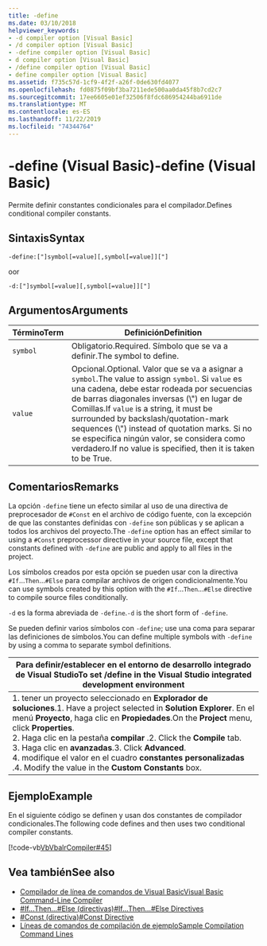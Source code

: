 ```yaml
---
title: -define
ms.date: 03/10/2018
helpviewer_keywords:
- -d compiler option [Visual Basic]
- /d compiler option [Visual Basic]
- -define compiler option [Visual Basic]
- d compiler option [Visual Basic]
- /define compiler option [Visual Basic]
- define compiler option [Visual Basic]
ms.assetid: f735c57d-1cf9-4f2f-a26f-0de630fd4077
ms.openlocfilehash: fd0875f09bf3ba7211ede500aa0da45f8b7cd2c7
ms.sourcegitcommit: 17ee6605e01ef32506f8fdc686954244ba6911de
ms.translationtype: MT
ms.contentlocale: es-ES
ms.lasthandoff: 11/22/2019
ms.locfileid: "74344764"
---
```

# <a name="-define-visual-basic"></a><span data-ttu-id="1a54e-102">-define (Visual Basic)</span><span class="sxs-lookup"><span data-stu-id="1a54e-102">-define (Visual Basic)</span></span>
<span data-ttu-id="1a54e-103">Permite definir constantes condicionales para el compilador.</span><span class="sxs-lookup"><span data-stu-id="1a54e-103">Defines conditional compiler constants.</span></span>  
  
## <a name="syntax"></a><span data-ttu-id="1a54e-104">Sintaxis</span><span class="sxs-lookup"><span data-stu-id="1a54e-104">Syntax</span></span>  
  
```console  
-define:["]symbol[=value][,symbol[=value]]["]  
```

<span data-ttu-id="1a54e-105">o</span><span class="sxs-lookup"><span data-stu-id="1a54e-105">or</span></span>

```console  
-d:["]symbol[=value][,symbol[=value]]["]  
```  
  
## <a name="arguments"></a><span data-ttu-id="1a54e-106">Argumentos</span><span class="sxs-lookup"><span data-stu-id="1a54e-106">Arguments</span></span>  
  
|<span data-ttu-id="1a54e-107">Término</span><span class="sxs-lookup"><span data-stu-id="1a54e-107">Term</span></span>|<span data-ttu-id="1a54e-108">Definición</span><span class="sxs-lookup"><span data-stu-id="1a54e-108">Definition</span></span>|  
|---|---|  
|`symbol`|<span data-ttu-id="1a54e-109">Obligatorio.</span><span class="sxs-lookup"><span data-stu-id="1a54e-109">Required.</span></span> <span data-ttu-id="1a54e-110">Símbolo que se va a definir.</span><span class="sxs-lookup"><span data-stu-id="1a54e-110">The symbol to define.</span></span>|  
|`value`|<span data-ttu-id="1a54e-111">Opcional.</span><span class="sxs-lookup"><span data-stu-id="1a54e-111">Optional.</span></span> <span data-ttu-id="1a54e-112">Valor que se va a asignar a `symbol`.</span><span class="sxs-lookup"><span data-stu-id="1a54e-112">The value to assign `symbol`.</span></span> <span data-ttu-id="1a54e-113">Si `value` es una cadena, debe estar rodeada por secuencias de barras diagonales inversas (\\") en lugar de Comillas.</span><span class="sxs-lookup"><span data-stu-id="1a54e-113">If `value` is a string, it must be surrounded by backslash/quotation-mark sequences (\\") instead of quotation marks.</span></span> <span data-ttu-id="1a54e-114">Si no se especifica ningún valor, se considera como verdadero.</span><span class="sxs-lookup"><span data-stu-id="1a54e-114">If no value is specified, then it is taken to be True.</span></span>|  
  
## <a name="remarks"></a><span data-ttu-id="1a54e-115">Comentarios</span><span class="sxs-lookup"><span data-stu-id="1a54e-115">Remarks</span></span>  
 <span data-ttu-id="1a54e-116">La opción `-define` tiene un efecto similar al uso de una directiva de preprocesador de `#Const` en el archivo de código fuente, con la excepción de que las constantes definidas con `-define` son públicas y se aplican a todos los archivos del proyecto.</span><span class="sxs-lookup"><span data-stu-id="1a54e-116">The `-define` option has an effect similar to using a `#Const` preprocessor directive in your source file, except that constants defined with `-define` are public and apply to all files in the project.</span></span>  
  
 <span data-ttu-id="1a54e-117">Los símbolos creados por esta opción se pueden usar con la directiva `#If`...`Then`...`#Else` para compilar archivos de origen condicionalmente.</span><span class="sxs-lookup"><span data-stu-id="1a54e-117">You can use symbols created by this option with the `#If`...`Then`...`#Else` directive to compile source files conditionally.</span></span>  
  
 <span data-ttu-id="1a54e-118">`-d` es la forma abreviada de `-define`.</span><span class="sxs-lookup"><span data-stu-id="1a54e-118">`-d` is the short form of `-define`.</span></span>  
  
 <span data-ttu-id="1a54e-119">Se pueden definir varios símbolos con `-define`; use una coma para separar las definiciones de símbolos.</span><span class="sxs-lookup"><span data-stu-id="1a54e-119">You can define multiple symbols with `-define` by using a comma to separate symbol definitions.</span></span>  
  
|<span data-ttu-id="1a54e-120">Para definir/establecer en el entorno de desarrollo integrado de Visual Studio</span><span class="sxs-lookup"><span data-stu-id="1a54e-120">To set /define in the Visual Studio integrated development environment</span></span>|  
|---|  
|<span data-ttu-id="1a54e-121">1. tener un proyecto seleccionado en **Explorador de soluciones**.</span><span class="sxs-lookup"><span data-stu-id="1a54e-121">1.  Have a project selected in **Solution Explorer**.</span></span> <span data-ttu-id="1a54e-122">En el menú **Proyecto**, haga clic en **Propiedades**.</span><span class="sxs-lookup"><span data-stu-id="1a54e-122">On the **Project** menu, click **Properties**.</span></span> <br /><span data-ttu-id="1a54e-123">2. Haga clic en la pestaña **compilar** .</span><span class="sxs-lookup"><span data-stu-id="1a54e-123">2.  Click the **Compile** tab.</span></span><br /><span data-ttu-id="1a54e-124">3. Haga clic en **avanzadas**.</span><span class="sxs-lookup"><span data-stu-id="1a54e-124">3.  Click **Advanced**.</span></span><br /><span data-ttu-id="1a54e-125">4. modifique el valor en el cuadro **constantes personalizadas** .</span><span class="sxs-lookup"><span data-stu-id="1a54e-125">4.  Modify the value in the **Custom Constants** box.</span></span>|  
  
## <a name="example"></a><span data-ttu-id="1a54e-126">Ejemplo</span><span class="sxs-lookup"><span data-stu-id="1a54e-126">Example</span></span>  
 <span data-ttu-id="1a54e-127">En el siguiente código se definen y usan dos constantes de compilador condicionales.</span><span class="sxs-lookup"><span data-stu-id="1a54e-127">The following code defines and then uses two conditional compiler constants.</span></span>  
  
 [!code-vb[VbVbalrCompiler#45](~/samples/snippets/visualbasic/VS_Snippets_VBCSharp/VbVbalrCompiler/VB/Class1.vb#45)]  
  
## <a name="see-also"></a><span data-ttu-id="1a54e-128">Vea también</span><span class="sxs-lookup"><span data-stu-id="1a54e-128">See also</span></span>

- [<span data-ttu-id="1a54e-129">Compilador de línea de comandos de Visual Basic</span><span class="sxs-lookup"><span data-stu-id="1a54e-129">Visual Basic Command-Line Compiler</span></span>](../../../visual-basic/reference/command-line-compiler/index.md)
- [<span data-ttu-id="1a54e-130">#If...Then...#Else (directivas)</span><span class="sxs-lookup"><span data-stu-id="1a54e-130">#If...Then...#Else Directives</span></span>](../../../visual-basic/language-reference/directives/if-then-else-directives.md)
- [<span data-ttu-id="1a54e-131">#Const (directiva)</span><span class="sxs-lookup"><span data-stu-id="1a54e-131">#Const Directive</span></span>](../../../visual-basic/language-reference/directives/const-directive.md)
- [<span data-ttu-id="1a54e-132">Líneas de comandos de compilación de ejemplo</span><span class="sxs-lookup"><span data-stu-id="1a54e-132">Sample Compilation Command Lines</span></span>](../../../visual-basic/reference/command-line-compiler/sample-compilation-command-lines.md)
